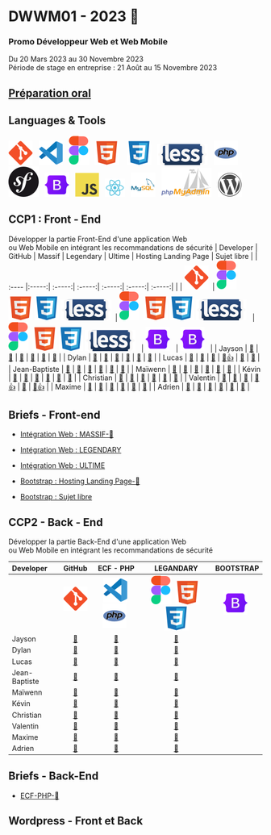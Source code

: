 # DWWM01 - 2023 👋  
### Promo Développeur Web et Web Mobile  
Du 20 Mars 2023 au 30 Novembre 2023  
Période de stage en entreprise : 21 Août au 15 Novembre 2023  

## [Préparation oral](https://github.com/AFCI-DWWM01-2023/PRESENTATION.git)

## Languages & Tools  
![imgGit](./profile/img/git.svg)&nbsp;&nbsp;
![imgVscode](./profile/img/vscode.svg)&nbsp;&nbsp;
![imgFigma](./profile/img/figma.svg)&nbsp;&nbsp;
![imgHtml](./profile/img/html.svg) &nbsp;&nbsp;
![imgCSS](./profile/img/css.svg)&nbsp;&nbsp;
![imgLess](./profile/img/less-1.svg)&nbsp;&nbsp; 
![imgPhp](./profile/img/php.svg)&nbsp;&nbsp;
![imgSymfony](./profile/img/symfony.svg)&nbsp;&nbsp;
![imgBootStrap](./profile/img/bootstrap.svg)&nbsp;&nbsp; 
![imgJs](./profile/img/javascript.svg)&nbsp;&nbsp;
![imgReact](./profile/img/react.svg)&nbsp;&nbsp;
![imgMySql](./profile/img/mysql.svg)&nbsp;&nbsp;
![imgPhpMyAdmin](./profile/img/PhpMyAdmin.svg)&nbsp;&nbsp;
![imgWordpress](./profile/img/wordpress.svg) 

## CCP1 : Front - End    
Développer la partie Front-End d'une application Web   
ou Web Mobile en intégrant les recommandations de sécurité
| Developer | GitHub | Massif | Legendary | Ultime | Hosting Landing Page |  Sujet libre |
| :---- |:-----:| :-----:| :-----:| :-----:| :-----:| :-----:|
|   |  ![imgGit](./profile/img/git.svg)&nbsp;  |  ![imgFigma](./profile/img/figma.svg)&nbsp; ![imgHtml](./profile/img/html.svg)&nbsp;![imgCSS](./profile/img/css.svg) ![imgLess](./profile/img/less-1.svg)&nbsp;&nbsp;|  ![imgFigma](./profile/img/figma.svg)&nbsp; ![imgHtml](./profile/img/html.svg)&nbsp;![imgCSS](./profile/img/css.svg) ![imgLess](./profile/img/less-1.svg)&nbsp;&nbsp; | ![imgFigma](./profile/img/figma.svg)&nbsp; ![imgHtml](./profile/img/html.svg)&nbsp;![imgCSS](./profile/img/css.svg) ![imgLess](./profile/img/less-1.svg)&nbsp;&nbsp; | ![imgBootStrap](./profile/img/bootstrap.svg)&nbsp;&nbsp; | ![imgBootStrap](./profile/img/bootstrap.svg)&nbsp;&nbsp; |
| Jayson  | <a href="https://github.com/Gazon-unlimited">🔗</a> |   <a href="https://github.com/AFCI-DWWM01-2023/MASSIF-JAY-B.git">🔗</a> |  <a href="https://github.com/AFCI-DWWM01-2023/LEGENDARY-JAY-B.git">🔗</a> |  <a href="#">🔗</a> |  <a href="https://github.com/AFCI-DWWM01-2023/Hosting-JAY-B.git">🔗</a> |  <a href="#">🔗</a> |
| Dylan  | <a href="https://github.com/DylanBruxelle">🔗</a>    |   <a href="#">🔗</a> |  <a href="#">🔗</a> |  <a href="#">🔗</a> |  <a href="#">🔗</a> |  <a href="#">🔗</a> |
| Lucas  | <a href="https://github.com/LucasDEKINDT">🔗</a>     |   <a href="https://github.com/AFCI-DWWM01-2023/MASSIF-LD.git">🔗</a> |  <a href="https://github.com/AFCI-DWWM01-2023/LegendaryLD.git">🔗</a> |  <a href="https://github.com/AFCI-DWWM01-2023/ULTIMATE_LD.git">🔗👍</a> |  <a href="https://github.com/AFCI-DWWM01-2023/HOSTINGLD.git">🔗</a> |  <a href="#">🔗</a> |
| Jean-Baptiste  | <a href="https://github.com/jubeyds">🔗</a>  |   <a href="https://github.com/jubeyds/Massif.git">🔗</a> |  <a href="https://github.com/AFCI-DWWM01-2023/LegendaryJB.git">🔗</a> |  <a href="#">🔗</a> |  <a href="https://github.com/AFCI-DWWM01-2023/Hosting-JBDS.git">🔗</a> |  <a href="#">🔗</a> |
| Maïwenn  | <a href="https://github.com/MaiwL">🔗</a>          |   <a href="https://github.com/AFCI-DWWM01-2023/MASSIF-ML.git">🔗</a> | <a href="https://github.com/AFCI-DWWM01-2023/LegendaryML.git">🔗</a> |  <a href="#">🔗</a> |  <a href="https://github.com/AFCI-DWWM01-2023/HostingML.git">🔗</a> |  <a href="#">🔗</a> |
| Kévin  | <a href="https://github.com/kvnlblc">🔗</a>          |   <a href="https://github.com/AFCI-DWWM01-2023/MassifKL.git">🔗</a> |  <a href="#">🔗</a> |  <a href="#">🔗</a> |  <a href="https://github.com/AFCI-DWWM01-2023/HostingKL.git">🔗</a> |  <a href="#">🔗</a> |
| Christian  | <a href="https://github.com/ChristianJulien1">🔗</a> |    <a href="https://github.com/AFCI-DWWM01-2023/MASSIF-MC.git">🔗</a> |  <a href="#">🔗</a> |  <a href="#">🔗</a> |  <a href="https://github.com/AFCI-DWWM01-2023/HOSTING-MC.git">🔗</a> |  <a href="#">🔗</a> |
| Valentin  | <a href="https://github.com/vquersin">🔗</a>          |    <a href="https://github.com/AFCI-DWWM01-2023/MASSIF-VQ.git">🔗</a> | <a href="https://github.com/AFCI-DWWM01-2023/LEGENDARY-VQ.git">🔗</a> |  <a href="https://github.com/AFCI-DWWM01-2023/ULTIME-VQ.git">🔗👍</a> |  <a href="https://github.com/AFCI-DWWM01-2023/HOSTING-VQ.git">🔗</a> |  <a href="https://github.com/AFCI-DWWM01-2023/Sujet-Libre-VQ.git">🔗👍</a> |
| Maxime  | <a href="https://github.com/maximevcgn">🔗</a>          |    <a href="https://github.com/AFCI-DWWM01-2023/MASSIF-MV.git">🔗</a> |  <a href="https://github.com/AFCI-DWWM01-2023/LEGENDARY-MV.git">🔗</a> |  <a href="#">🔗</a> |  <a href="https://github.com/AFCI-DWWM01-2023/Hosting-MV.git">🔗</a> |  <a href="#">🔗</a> |
| Adrien  | <a href="https://github.com/VoisinAdrien">🔗</a>        |    <a href="https://github.com/AFCI-DWWM01-2023/MASSIF-AV.git">🔗</a> |  <a href="https://github.com/AFCI-DWWM01-2023/LegendaryAV.git">🔗</a> |  <a href="#">🔗</a> |  <a href="https://github.com/AFCI-DWWM01-2023/HOSTING-AV.git">🔗</a> |  <a href="#">🔗</a> |

## Briefs - Front-end

- [Intégration Web : MASSIF-🚩](https://github.com/AFCI-DWWM01-2023/MASSIF)

- [Intégration Web : LEGENDARY](https://github.com/AFCI-DWWM01-2023/LEGENDARY)

- [Intégration Web : ULTIME](https://github.com/AFCI-DWWM01-2023/ULTIME)

- [Bootstrap : Hosting Landing Page-🚩](https://github.com/AFCI-DWWM01-2023/Hosting)

- [Bootstrap : Sujet libre](https://github.com/AFCI-DWWM01-2023/SujetLibre.git)


## CCP2 - Back - End
Développer la partie Back-End d'une application Web  
ou Web Mobile en intégrant les recommandations de sécurité  

| Developer | GitHub | ECF - PHP | LEGANDARY | BOOTSTRAP |
| :---- |:-----:| :-----:| :-----:| :-----:|
|   |  ![imgGit](./profile/img/git.svg)&nbsp;  |  ![imgVscode](./profile/img/vscode.svg)&nbsp; ![imgPhp](./profile/img/php.svg)&nbsp;&nbsp;|  ![imgFigma](./profile/img/figma.svg)&nbsp; ![imgHtml](./profile/img/html.svg)&nbsp;![imgCSS](./profile/img/css.svg) | ![imgBootStrap](./profile/img/bootstrap.svg)&nbsp;&nbsp; |
| Jayson  | <a href="https://github.com/Gazon-unlimited">🔗</a> |   <a href="#">🔗</a> |  <a href="#">🔗</a> |
| Dylan  | <a href="https://github.com/DylanBruxelle">🔗</a>    |   <a href="#">🔗</a> |  <a href="#">🔗</a> |
| Lucas  | <a href="https://github.com/LucasDEKINDT">🔗</a>     |   <a href="#">🔗</a> |  <a href="#">🔗</a> |
| Jean-Baptiste  | <a href="https://github.com/jubeyds">🔗</a>  |   <a href="#">🔗</a> |  <a href="#">🔗</a> |
| Maïwenn  | <a href="https://github.com/MaiwL">🔗</a>          |   <a href="https://github.com/AFCI-DWWM01-2023/MASSIF-ML.git">🔗</a> | <a href="#">🔗</a> |
| Kévin  | <a href="https://github.com/kvnlblc">🔗</a>          |   <a href="#">🔗</a> |  <a href="#">🔗</a> |
| Christian  | <a href="https://github.com/ChristianJulien1">🔗</a> |    <a href="#">🔗</a> |  <a href="#">🔗</a> ||
| Valentin  | <a href="https://github.com/vquersin">🔗</a>          |    <a href="https://github.com/AFCI-DWWM01-2023/MASSIF-VQ.git">🔗</a> | <a href="#">🔗</a> |
| Maxime  | <a href="https://github.com/maximevcgn">🔗</a>          |    <a href="#">🔗</a> |  <a href="#">🔗</a> |
| Adrien  | <a href="https://github.com/VoisinAdrien">🔗</a>        |    <a href="#">🔗</a> |  <a href="#">🔗</a> |  

## Briefs - Back-End  

- [ECF-PHP-🚩](https://github.com/AFCI-DWWM01-2023/ECF-PHP)


## Wordpress - Front et Back
<!--
https://github.com/AFCI-DWWM01-2023/MASSIF-VQ.git

https://github.com/AFCI-DWWM01-2023/MASSIF-ML.git

**Here are some ideas to get you started:**
- [Massif](https://github.com/AFCI-DWWM01-2023/MASSIF)

🙋‍♀️ A short introduction - what is your organization all about?
🌈 Contribution guidelines - how can the community get involved?
👩‍💻 Useful resources - where can the community find your docs? Is there anything else the community should know?
🍿 Fun facts - what does your team eat for breakfast?
🧙 Remember, you can do mighty things with the power of [Markdown](https://docs.github.com/github/writing-on-github/getting-started-with-writing-and-formatting-on-github/basic-writing-and-formatting-syntax)
-->
